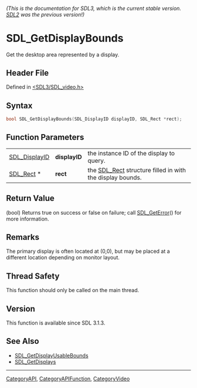###### (This is the documentation for SDL3, which is the current stable version. [SDL2](https://wiki.libsdl.org/SDL2/) was the previous version!)
# SDL_GetDisplayBounds

Get the desktop area represented by a display.

## Header File

Defined in [<SDL3/SDL_video.h>](https://github.com/libsdl-org/SDL/blob/main/include/SDL3/SDL_video.h)

## Syntax

```c
bool SDL_GetDisplayBounds(SDL_DisplayID displayID, SDL_Rect *rect);
```

## Function Parameters

|                                |               |                                                                       |
| ------------------------------ | ------------- | --------------------------------------------------------------------- |
| [SDL_DisplayID](SDL_DisplayID) | **displayID** | the instance ID of the display to query.                              |
| [SDL_Rect](SDL_Rect) *         | **rect**      | the [SDL_Rect](SDL_Rect) structure filled in with the display bounds. |

## Return Value

(bool) Returns true on success or false on failure; call
[SDL_GetError](SDL_GetError)() for more information.

## Remarks

The primary display is often located at (0,0), but may be placed at a
different location depending on monitor layout.

## Thread Safety

This function should only be called on the main thread.

## Version

This function is available since SDL 3.1.3.

## See Also

- [SDL_GetDisplayUsableBounds](SDL_GetDisplayUsableBounds)
- [SDL_GetDisplays](SDL_GetDisplays)

----
[CategoryAPI](CategoryAPI), [CategoryAPIFunction](CategoryAPIFunction), [CategoryVideo](CategoryVideo)

